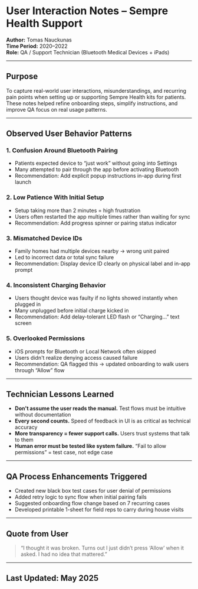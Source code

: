 # User Interaction Notes – Sempre Health Support  
**Author:** Tomas Nauckunas  
**Time Period:** 2020–2022  
**Role:** QA / Support Technician (Bluetooth Medical Devices + iPads)

---

## Purpose

To capture real-world user interactions, misunderstandings, and recurring pain points when setting up or supporting Sempre Health kits for patients. These notes helped refine onboarding steps, simplify instructions, and improve QA focus on real usage patterns.

---

## Observed User Behavior Patterns

### 1. **Confusion Around Bluetooth Pairing**
- Patients expected device to “just work” without going into Settings  
- Many attempted to pair through the app before activating Bluetooth  
- Recommendation: Add explicit popup instructions in-app during first launch

### 2. **Low Patience With Initial Setup**
- Setup taking more than 2 minutes = high frustration  
- Users often restarted the app multiple times rather than waiting for sync  
- Recommendation: Add progress spinner or pairing status indicator

### 3. **Mismatched Device IDs**
- Family homes had multiple devices nearby → wrong unit paired  
- Led to incorrect data or total sync failure  
- Recommendation: Display device ID clearly on physical label and in-app prompt

### 4. **Inconsistent Charging Behavior**
- Users thought device was faulty if no lights showed instantly when plugged in  
- Many unplugged before initial charge kicked in  
- Recommendation: Add delay-tolerant LED flash or “Charging...” text screen

### 5. **Overlooked Permissions**
- iOS prompts for Bluetooth or Local Network often skipped  
- Users didn't realize denying access caused failure  
- Recommendation: QA flagged this → updated onboarding to walk users through “Allow” flow

---

## Technician Lessons Learned

- **Don't assume the user reads the manual.** Test flows must be intuitive without documentation  
- **Every second counts.** Speed of feedback in UI is as critical as technical accuracy  
- **More transparency = fewer support calls.** Users trust systems that talk to them  
- **Human error must be tested like system failure.** “Fail to allow permissions” = test case, not edge case

---

## QA Process Enhancements Triggered

- Created new black box test cases for user denial of permissions  
- Added retry logic to sync flow when initial pairing fails  
- Suggested onboarding flow change based on 7 recurring cases  
- Developed printable 1-sheet for field reps to carry during house visits

---

## Quote from User

> “I thought it was broken. Turns out I just didn’t press ‘Allow’ when it asked. I had no idea that mattered.”

---

## Last Updated: May 2025

